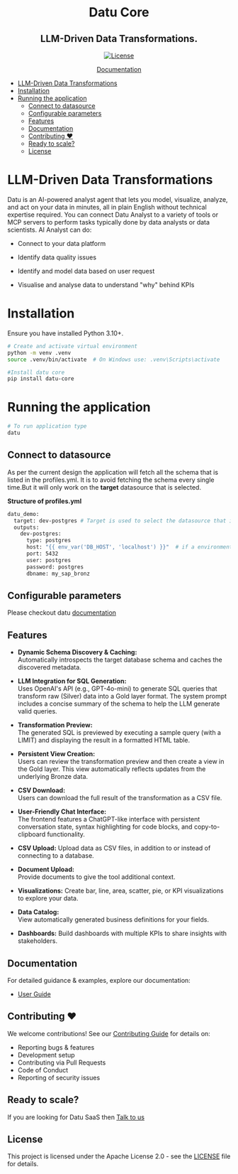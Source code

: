 <div align="center">
  <h1>
    Datu Core
  </h1>

  <h2>
    LLM-Driven Data Transformations.
  </h2>

  <div align="center">
    <a href="https://github.com/Datuanalytics/datu-core/blob/main/LICENSE"><img alt="License" src="https://img.shields.io/badge/license-Apache%202.0-blue.svg"/></a>
  </div>
  
  <p>
    <a href="https://docs.datu.fi/">Documentation</a>
  </p>
</div>

- [LLM-Driven Data Transformations](#llm-driven-data-transformations)
- [Installation](#installation)
- [Running the application](#running-the-application)
  - [Connect to datasource](#connect-to-datasource)
  - [Configurable parameters](#configurable-parameters)
  - [Features](#features)
  - [Documentation](#documentation)
  - [Contributing ❤️](#contributing-️)
  - [Ready to scale?](#ready-to-scale)
  - [License](#license)

# LLM-Driven Data Transformations

Datu is an AI-powered analyst agent that lets you model, visualize, analyze, and act on your data in minutes, all in plain English without technical expertise required. You can connect Datu Analyst to a variety of tools or MCP servers to perform tasks typically done by data analysts or data scientists. AI Analyst can do:  

- Connect to your data platform  

- Identify data quality issues  

- Identify and model data based on user request  

- Visualise and analyse data to understand "why" behind KPIs  

# Installation

Ensure you have installed Python 3.10+.

```sh
# Create and activate virtual environment
python -m venv .venv
source .venv/bin/activate  # On Windows use: .venv\Scripts\activate

#Install datu core
pip install datu-core

```

# Running the application

```sh
# To run application type 
datu
```

## Connect to datasource

As per the current design the application will fetch all the schema that is listed in the profiles.yml. It is to avoid fetching the schema every single time.But it will only work on the **target** datasource that is selected.

**Structure of profiles.yml**

```sh
datu_demo:
  target: dev-postgres # Target is used to select the datasource that is currently active. Change this if you would like to use a different datasource.
  outputs:
    dev-postgres:
      type: postgres
      host: "{{ env_var('DB_HOST', 'localhost') }}"  # if a environment variable is supplied that gets priority. This is useful for not hardcoding.
      port: 5432
      user: postgres
      password: postgres
      dbname: my_sap_bronz
```

## Configurable parameters

Please checkout datu [documentation](https://docs.datu.fi)

## Features

- **Dynamic Schema Discovery & Caching:**  
  Automatically introspects the target database schema and caches the discovered metadata.

- **LLM Integration for SQL Generation:**  
  Uses OpenAI's API (e.g., GPT-4o-mini) to generate SQL queries that transform raw (Silver) data into a Gold layer format. The system prompt includes a concise summary of the schema to help the LLM generate valid queries.

- **Transformation Preview:**  
  The generated SQL is previewed by executing a sample query (with a LIMIT) and displaying the result in a formatted HTML table.

- **Persistent View Creation:**  
  Users can review the transformation preview and then create a view in the Gold layer. This view automatically reflects updates from the underlying Bronze data.

- **CSV Download:**  
  Users can download the full result of the transformation as a CSV file.

- **User-Friendly Chat Interface:**  
  The frontend features a ChatGPT-like interface with persistent conversation state, syntax highlighting for code blocks, and copy-to-clipboard functionality.

- **CSV Upload:**
  Upload data as CSV files, in addition to or instead of connecting to a database. 

- **Document Upload:**   
  Provide documents to give the tool additional context. 

- **Visualizations:** 
  Create bar, line, area, scatter, pie, or KPI visualizations to explore your data. 

- **Data Catalog:**  
  View automatically generated business definitions for your fields. 

- **Dashboards:**
  Build dashboards with multiple KPIs to share insights with stakeholders. 


## Documentation

For detailed guidance & examples, explore our documentation:

- [User Guide](https://docs.datu.fi/)

## Contributing ❤️

We welcome contributions! See our [Contributing Guide](CONTRIBUTING.md) for details on:
- Reporting bugs & features
- Development setup
- Contributing via Pull Requests
- Code of Conduct
- Reporting of security issues

## Ready to scale?

If you are looking for Datu SaaS then [Talk to us](hello@datu.fi)

## License

This project is licensed under the Apache License 2.0 - see the [LICENSE](LICENSE) file for details.

